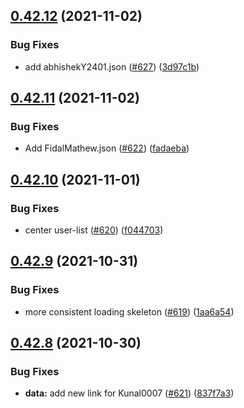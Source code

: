 ## [0.42.12](https://github.com/EddieHubCommunity/LinkFree/compare/v0.42.11...v0.42.12) (2021-11-02)


### Bug Fixes

* add abhishekY2401.json ([#627](https://github.com/EddieHubCommunity/LinkFree/issues/627)) ([3d97c1b](https://github.com/EddieHubCommunity/LinkFree/commit/3d97c1b2f480fd4678ce58f3a3c942cc53bd977a))



## [0.42.11](https://github.com/EddieHubCommunity/LinkFree/compare/v0.42.10...v0.42.11) (2021-11-02)


### Bug Fixes

* Add FidalMathew.json ([#622](https://github.com/EddieHubCommunity/LinkFree/issues/622)) ([fadaeba](https://github.com/EddieHubCommunity/LinkFree/commit/fadaebaf88e09f08567215b262a0afdfb71db851))



## [0.42.10](https://github.com/EddieHubCommunity/LinkFree/compare/v0.42.9...v0.42.10) (2021-11-01)


### Bug Fixes

* center user-list ([#620](https://github.com/EddieHubCommunity/LinkFree/issues/620)) ([f044703](https://github.com/EddieHubCommunity/LinkFree/commit/f0447030e896582be518e79b1335266688c28dbf))



## [0.42.9](https://github.com/EddieHubCommunity/LinkFree/compare/v0.42.8...v0.42.9) (2021-10-31)


### Bug Fixes

* more consistent loading skeleton ([#619](https://github.com/EddieHubCommunity/LinkFree/issues/619)) ([1aa6a54](https://github.com/EddieHubCommunity/LinkFree/commit/1aa6a541b664ea757e18f90b2460e91406326b84))



## [0.42.8](https://github.com/EddieHubCommunity/LinkFree/compare/v0.42.7...v0.42.8) (2021-10-30)


### Bug Fixes

* **data:** add new link for Kunal0007 ([#621](https://github.com/EddieHubCommunity/LinkFree/issues/621)) ([837f7a3](https://github.com/EddieHubCommunity/LinkFree/commit/837f7a3d082fa5f751616c58ab5ead113bb7f7ef))



